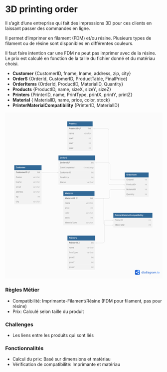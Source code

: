 # 3D printing order

Il s’agit d’une entreprise qui fait des impressions 3D pour ces clients en laissant passer des commandes en ligne.

Il permet d’imprimer en filament (FDM) et/ou résine. Plusieurs types de filament ou de résine sont disponibles en différentes couleurs.

Il faut faire intention car une FDM ne peut pas imprimer avec de la résine. Le prix est calculé en fonction de la taille du fichier donné et du matériau choisi.

- **Customer** {CustomerID, fname, lname, address, zip, city}
- **OrderS** {OrderId, CustomerID, ProductTable, FinalPrice}
- **OrderItems** {OrderId, ProductID, MaterialID, Quantity}
- **Products** {ProductID, name, sizeX, sizeY, sizeZ}
- **Printers** {PrinterID, name, PrintType, printX, printY, printZ}
- **Material** { MaterialID, name, price, color, stock}
- **PrinterMaterialCompatibility** {PrinterID, MaterialID}

![DB Schema](3D.png)

### **Règles Métier**

- Compatibilité: Imprimante-Filament/Résine (FDM pour filament, pas pour résine)
- Prix: Calculé selon taille du produit

### **Challenges**

- Les liens entre les produits qui sont liés 

### **Fonctionnalités**

- Calcul du prix: Basé sur dimensions et matériau
- Vérification de compatibilité: Imprimante et matériau
